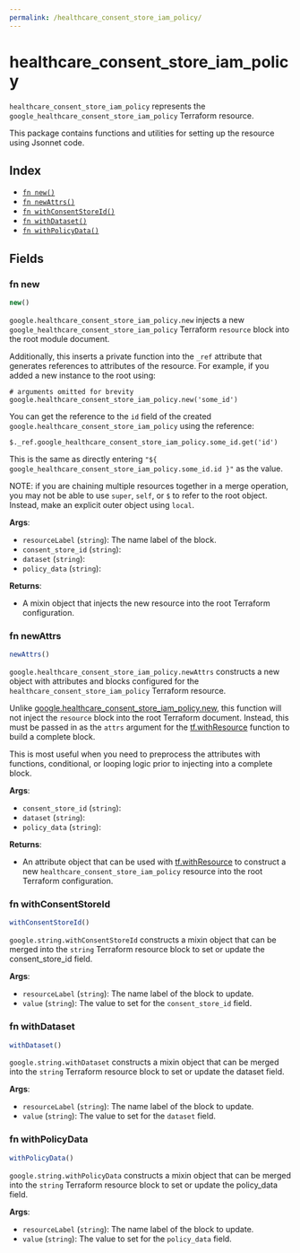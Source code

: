```yaml
---
permalink: /healthcare_consent_store_iam_policy/
---
```


# healthcare_consent_store_iam_policy

`healthcare_consent_store_iam_policy` represents the `google_healthcare_consent_store_iam_policy` Terraform resource.



This package contains functions and utilities for setting up the resource using Jsonnet code.


## Index

* [`fn new()`](#fn-new)
* [`fn newAttrs()`](#fn-newattrs)
* [`fn withConsentStoreId()`](#fn-withconsentstoreid)
* [`fn withDataset()`](#fn-withdataset)
* [`fn withPolicyData()`](#fn-withpolicydata)

## Fields

### fn new

```ts
new()
```


`google.healthcare_consent_store_iam_policy.new` injects a new `google_healthcare_consent_store_iam_policy` Terraform `resource`
block into the root module document.

Additionally, this inserts a private function into the `_ref` attribute that generates references to attributes of the
resource. For example, if you added a new instance to the root using:

    # arguments omitted for brevity
    google.healthcare_consent_store_iam_policy.new('some_id')

You can get the reference to the `id` field of the created `google.healthcare_consent_store_iam_policy` using the reference:

    $._ref.google_healthcare_consent_store_iam_policy.some_id.get('id')

This is the same as directly entering `"${ google_healthcare_consent_store_iam_policy.some_id.id }"` as the value.

NOTE: if you are chaining multiple resources together in a merge operation, you may not be able to use `super`, `self`,
or `$` to refer to the root object. Instead, make an explicit outer object using `local`.

**Args**:
  - `resourceLabel` (`string`): The name label of the block.
  - `consent_store_id` (`string`): 
  - `dataset` (`string`): 
  - `policy_data` (`string`): 

**Returns**:
- A mixin object that injects the new resource into the root Terraform configuration.


### fn newAttrs

```ts
newAttrs()
```


`google.healthcare_consent_store_iam_policy.newAttrs` constructs a new object with attributes and blocks configured for the `healthcare_consent_store_iam_policy`
Terraform resource.

Unlike [google.healthcare_consent_store_iam_policy.new](#fn-healthcareconsentstoreiampolicynew), this function will not inject the `resource`
block into the root Terraform document. Instead, this must be passed in as the `attrs` argument for the
[tf.withResource](https://github.com/tf-libsonnet/core/tree/main/docs#fn-withresource) function to build a complete block.

This is most useful when you need to preprocess the attributes with functions, conditional, or looping logic prior to
injecting into a complete block.

**Args**:
  - `consent_store_id` (`string`): 
  - `dataset` (`string`): 
  - `policy_data` (`string`): 

**Returns**:
  - An attribute object that can be used with [tf.withResource](https://github.com/tf-libsonnet/core/tree/main/docs#fn-withresource) to construct a new `healthcare_consent_store_iam_policy` resource into the root Terraform configuration.


### fn withConsentStoreId

```ts
withConsentStoreId()
```

`google.string.withConsentStoreId` constructs a mixin object that can be merged into the `string`
Terraform resource block to set or update the consent_store_id field.



**Args**:
  - `resourceLabel` (`string`): The name label of the block to update.
  - `value` (`string`): The value to set for the `consent_store_id` field.


### fn withDataset

```ts
withDataset()
```

`google.string.withDataset` constructs a mixin object that can be merged into the `string`
Terraform resource block to set or update the dataset field.



**Args**:
  - `resourceLabel` (`string`): The name label of the block to update.
  - `value` (`string`): The value to set for the `dataset` field.


### fn withPolicyData

```ts
withPolicyData()
```

`google.string.withPolicyData` constructs a mixin object that can be merged into the `string`
Terraform resource block to set or update the policy_data field.



**Args**:
  - `resourceLabel` (`string`): The name label of the block to update.
  - `value` (`string`): The value to set for the `policy_data` field.

